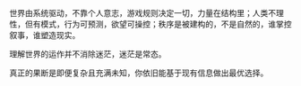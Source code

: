 世界由系统驱动，不靠个人意志，游戏规则决定一切，力量在结构里；人类不理性，但有模式，行为可预测，欲望可操控；秩序是被建构的，不是自然的，谁掌控叙事，谁塑造现实。

理解世界的运作并不消除迷茫，迷茫是常态。

真正的果断是即便复杂且充满未知，你依旧能基于现有信息做出最优选择。
